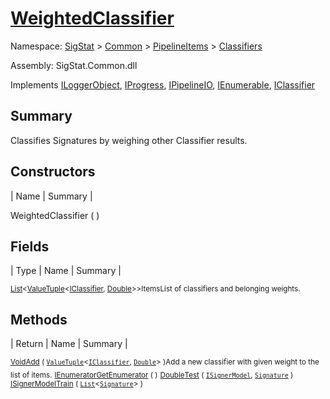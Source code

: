 # [WeightedClassifier](./WeightedClassifier.md)

Namespace: [SigStat]() > [Common](./../../README.md) > [PipelineItems]() > [Classifiers](./README.md)

Assembly: SigStat.Common.dll

Implements [ILoggerObject](./../../ILoggerObject.md), [IProgress](./../../Helpers/IProgress.md), [IPipelineIO](./../../Pipeline/IPipelineIO.md), [IEnumerable](https://docs.microsoft.com/en-us/dotnet/api/System.Collections.IEnumerable), [IClassifier](./../../Pipeline/IClassifier.md)

## Summary
Classifies Signatures by weighing other Classifier results.

## Constructors

| Name | Summary | 

WeightedClassifier (  )<sub></sub>


## Fields

| Type | Name | Summary | 

<sub>[List](https://docs.microsoft.com/en-us/dotnet/api/System.Collections.Generic.List-1)\<[ValueTuple](https://docs.microsoft.com/en-us/dotnet/api/System.ValueTuple-2)\<[IClassifier](./../../Pipeline/IClassifier.md), [Double](https://docs.microsoft.com/en-us/dotnet/api/System.Double)>></sub><sub>Items</sub><sub>List of classifiers and belonging weights.</sub>


## Methods

| Return | Name | Summary | 

<sub>[Void](https://docs.microsoft.com/en-us/dotnet/api/System.Void)</sub><sub>[Add](./Methods/WeightedClassifier-100663869.md) ( [`ValueTuple`](https://docs.microsoft.com/en-us/dotnet/api/System.ValueTuple-2)\<[`IClassifier`](./../../Pipeline/IClassifier.md), [`Double`](https://docs.microsoft.com/en-us/dotnet/api/System.Double)> )</sub><sub>Add a new classifier with given weight to the list of items.</sub>
<sub>[IEnumerator](https://docs.microsoft.com/en-us/dotnet/api/System.Collections.IEnumerator)</sub><sub>[GetEnumerator](./Methods/WeightedClassifier-100663868.md) (  )</sub><sub></sub>
<sub>[Double](https://docs.microsoft.com/en-us/dotnet/api/System.Double)</sub><sub>[Test](./Methods/WeightedClassifier-100663871.md) ( [`ISignerModel`](./../../Pipeline/ISignerModel.md), [`Signature`](./../../Signature.md) )</sub><sub></sub>
<sub>[ISignerModel](./../../Pipeline/ISignerModel.md)</sub><sub>[Train](./Methods/WeightedClassifier-100663870.md) ( [`List`](https://docs.microsoft.com/en-us/dotnet/api/System.Collections.Generic.List-1)\<[`Signature`](./../../Signature.md)> )</sub><sub></sub>


